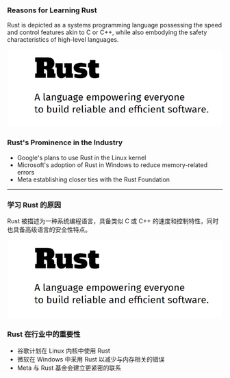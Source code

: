 ### Reasons for Learning Rust

Rust is depicted as a systems programming language possessing the speed and control features akin to C or C++, while also embodying the safety characteristics of high-level languages.

<p align="center">
  <img width="500" src="./assets/rust.png">
</p>

### Rust's Prominence in the Industry

- Google's plans to use Rust in the Linux kernel
- Microsoft's adoption of Rust in Windows to reduce memory-related errors
- Meta establishing closer ties with the Rust Foundation

---

### 学习 Rust 的原因

Rust 被描述为一种系统编程语言，具备类似 C 或 C++ 的速度和控制特性，同时也具备高级语言的安全性特点。

<p align="center">
  <img width="500" src="./assets/rust.png">
</p>

### Rust 在行业中的重要性

- 谷歌计划在 Linux 内核中使用 Rust
- 微软在 Windows 中采用 Rust 以减少与内存相关的错误
- Meta 与 Rust 基金会建立更紧密的联系

